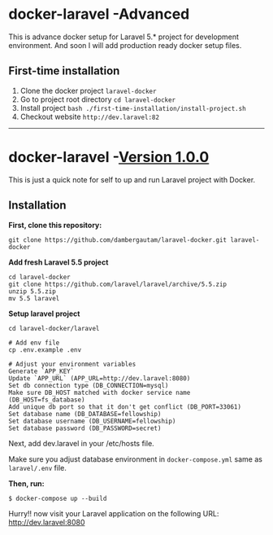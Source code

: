 # docker-laravel -Advanced

This is advance docker setup for Laravel 5.* project for development environment.
And soon I will add production ready docker setup files.

## First-time installation
1. Clone the docker project `laravel-docker`
2. Go to project root directory `cd laravel-docker`
3. Install project `bash ./first-time-installation/install-project.sh`
4. Checkout website `http://dev.laravel:82`

---

# docker-laravel -[Version 1.0.0](https://github.com/dambergautam/laravel-docker/releases/tag/1.0.0)

This is just a quick note for self to up and run Laravel project with Docker.

## Installation

**First, clone this repository:**

```
git clone https://github.com/dambergautam/laravel-docker.git laravel-docker
```

**Add fresh Laravel 5.5 project**

```
cd laravel-docker
git clone https://github.com/laravel/laravel/archive/5.5.zip
unzip 5.5.zip
mv 5.5 laravel
```

**Setup laravel project**

```
cd laravel-docker/laravel

# Add env file
cp .env.example .env

# Adjust your environment variables
Generate `APP_KEY`
Update `APP_URL` (APP_URL=http://dev.laravel:8080)
Set db connection type (DB_CONNECTION=mysql)
Make sure DB_HOST matched with docker service name (DB_HOST=fs_database)
Add unique db port so that it don't get conflict (DB_PORT=33061)
Set database name (DB_DATABASE=fellowship)
Set database username (DB_USERNAME=fellowship)
Set database password (DB_PASSWORD=secret)
```

Next, add dev.laravel in your /etc/hosts file.

Make sure you adjust database environment in `docker-compose.yml` same as `laravel/.env` file.

**Then, run:**

```
$ docker-compose up --build
```

Hurry!! now visit your Laravel application on the following URL: http://dev.laravel:8080
